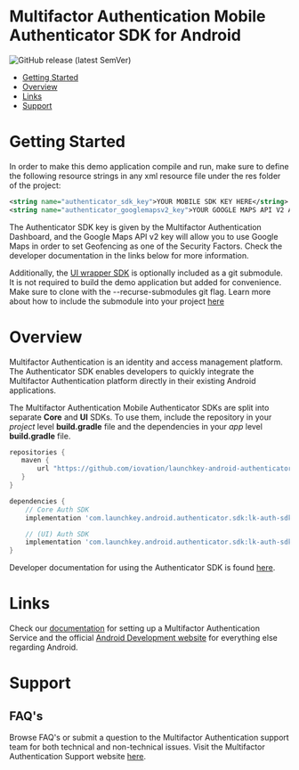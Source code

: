 # Multifactor Authentication Mobile Authenticator SDK for Android 

![GitHub release (latest SemVer)](https://img.shields.io/github/v/release/iovation/launchkey-android-authenticator-sdk?label=latest%20release)

  * [Getting Started](#gettingstarted)
  * [Overview](#overview)
  * [Links](#links)
  * [Support](#support)

# <a name="gettingstarted"></a>Getting Started

In order to make this demo application compile and run, make sure to define the following 
resource strings in any xml resource file under the res folder of the project:

```xml
<string name="authenticator_sdk_key">YOUR MOBILE SDK KEY HERE</string>
<string name="authenticator_googlemapsv2_key">YOUR GOOGLE MAPS API V2 ANDROID KEY HERE</string>
```

The Authenticator SDK key is given by the Multifactor Authentication Dashboard, and the Google Maps API v2 
key will allow you to use Google Maps in order to set Geofencing as one of the Security 
Factors. Check the developer documentation in the links below for more information.


Additionally, the [UI wrapper SDK](https://github.com/lacaprjc/mfa-auth-sdk-android) is optionally included as a git submodule. It is not required to build the demo application but added for convenience.
Make sure to clone with the --recurse-submodules git flag. Learn more about how to include the submodule into your project [here](https://github.com/iovation/mfa-auth-sdk-android#running-as-a-submodule)

# <a name="overview"></a>Overview

Multifactor Authentication is an identity and access management platform. The Authenticator SDK enables 
developers to quickly integrate the Multifactor Authentication platform directly 
in their existing Android applications.

The Multifactor Authentication Mobile Authenticator SDKs are split into separate <b>Core</b> and <b>UI</b> SDKs.
To use them, include the repository in your <i>project</i> level <b>build.gradle</b> file and the dependencies in your <i>app</i> level <b>build.gradle</b> file.
```gradle
repositories {
   maven {
       url "https://github.com/iovation/launchkey-android-authenticator-sdk/raw/master/lk-auth-sdk"
   }
}

dependencies {
    // Core Auth SDK
    implementation 'com.launchkey.android.authenticator.sdk:lk-auth-sdk-core:<version>'

    // (UI) Auth SDK
    implementation 'com.launchkey.android.authenticator.sdk:lk-auth-sdk:<version>'
}
```

Developer documentation for using the Authenticator SDK is found [here](https://docs.launchkey.com/authenticator-sdk/integrate-authenticator-sdk-android-v3.html).

#  <a name="links"></a>Links

  Check our [documentation](https://docs.launchkey.com/authenticator-sdk/before-you-begin.html) for setting up
  a Multifactor Authentication Service and the official [Android Development website](https://d.android.com)
  for everything else regarding Android.

#  <a name="support"></a>Support

## FAQ's

Browse FAQ's or submit a question to the Multifactor Authentication support team for both
technical and non-technical issues. Visit the Multifactor Authentication Support website [here](https://www.iovation.com/contact).
